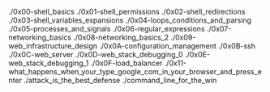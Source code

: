 ./0x00-shell_basics
./0x01-shell_permissions
./0x02-shell_redirections
./0x03-shell_variables_expansions
./0x04-loops_conditions_and_parsing
./0x05-processes_and_signals
./0x06-regular_expressions
./0x07-networking_basics
./0x08-networking_basics_2
./0x09-web_infrastructure_design
./0x0A-configuration_management
./0x0B-ssh
./0x0C-web_server
./0x0D-web_stack_debugging_0
./0x0E-web_stack_debugging_1
./0x0F-load_balancer
./0x11-what_happens_when_your_type_google_com_in_your_browser_and_press_enter
./attack_is_the_best_defense
./command_line_for_the_win
